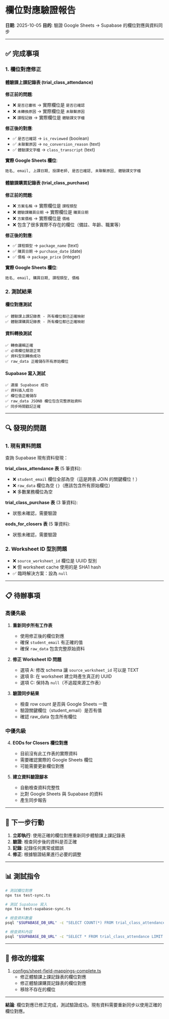 # 欄位對應驗證報告

**日期**: 2025-10-05
**目的**: 驗證 Google Sheets → Supabase 的欄位對應與資料同步

---

## ✅ 完成事項

### 1. 欄位對應修正

#### 體驗課上課記錄表 (trial_class_attendance)

**修正前的問題**:
- ❌ `是否已審核` → 實際欄位是 `是否已確認`
- ❌ `未轉換原因` → 實際欄位是 `未聯繫原因`
- ❌ `課程記錄` → 實際欄位是 `體驗課文字檔`

**修正後的對應**:
- ✅ `是否已確認` → `is_reviewed` (boolean)
- ✅ `未聯繫原因` → `no_conversion_reason` (text)
- ✅ `體驗課文字檔` → `class_transcript` (text)

**實際 Google Sheets 欄位**:
```
姓名, email, 上課日期, 授課老師, 是否已確認, 未聯繫原因, 體驗課文字檔
```

#### 體驗課購買記錄表 (trial_class_purchase)

**修正前的問題**:
- ❌ `方案名稱` → 實際欄位是 `課程類型`
- ❌ `體驗課購買日期` → 實際欄位是 `購買日期`
- ❌ `方案價格` → 實際欄位是 `價格`
- ❌ 包含了很多實際不存在的欄位（備註、年齡、職業等）

**修正後的對應**:
- ✅ `課程類型` → `package_name` (text)
- ✅ `購買日期` → `purchase_date` (date)
- ✅ `價格` → `package_price` (integer)

**實際 Google Sheets 欄位**:
```
姓名, email, 購買日期, 課程類型, 價格
```

### 2. 測試結果

#### 欄位對應測試
```
✅ 體驗課上課記錄表 - 所有欄位都已正確映射
✅ 體驗課購買記錄表 - 所有欄位都已正確映射
```

#### 資料轉換測試
```
✅ 轉換邏輯正確
✅ 必填欄位驗證正常
✅ 資料型別轉換成功
✅ raw_data 正確儲存所有原始欄位
```

#### Supabase 寫入測試
```
✅ 連接 Supabase 成功
✅ 資料插入成功
✅ 欄位值正確儲存
✅ raw_data JSONB 欄位包含完整原始資料
✅ 同步時間戳記正確
```

---

## 🔍 發現的問題

### 1. 現有資料問題

查詢 Supabase 現有資料發現：

**trial_class_attendance 表** (5 筆資料):
- ❌ `student_email` 欄位全部為空（這是跨表 JOIN 的關鍵欄位！）
- ❌ `raw_data` 欄位為空 `{}`（應該包含所有原始欄位）
- ❌ 多數業務欄位為空

**trial_class_purchase 表** (3 筆資料):
- 狀態未確認，需要驗證

**eods_for_closers 表** (5 筆資料):
- 狀態未確認，需要驗證

### 2. Worksheet ID 型別問題

- ❌ `source_worksheet_id` 欄位是 UUID 型別
- ❌ 但 worksheet cache 使用的是 SHA1 hash
- ✅ 臨時解決方案：設為 `null`

---

## 📋 待辦事項

### 高優先級

1. **重新同步所有工作表**
   - 使用修正後的欄位對應
   - 確保 `student_email` 有正確的值
   - 確保 `raw_data` 包含完整原始資料

2. **修正 Worksheet ID 問題**
   - 選項 A: 修改 schema 讓 `source_worksheet_id` 可以是 TEXT
   - 選項 B: 在 worksheet 建立時產生真正的 UUID
   - 選項 C: 保持為 `null`（不追蹤來源工作表）

3. **驗證同步結果**
   - 檢查 row count 是否與 Google Sheets 一致
   - 驗證關鍵欄位（student_email）是否有值
   - 確認 raw_data 包含所有欄位

### 中優先級

4. **EODs for Closers 欄位對應**
   - 目前沒有此工作表的實際資料
   - 需要確認實際的 Google Sheets 欄位
   - 可能需要更新欄位對應

5. **建立資料驗證腳本**
   - 自動檢查資料完整性
   - 比對 Google Sheets 與 Supabase 的資料
   - 產生同步報告

---

## 🎯 下一步行動

1. **立即執行**: 使用正確的欄位對應重新同步體驗課上課記錄表
2. **驗證**: 檢查同步後的資料是否正確
3. **記錄**: 記錄任何異常或錯誤
4. **修正**: 根據驗證結果進行必要的調整

---

## 📊 測試指令

```bash
# 測試欄位對應
npx tsx test-sync.ts

# 測試 Supabase 寫入
npx tsx test-supabase-sync.ts

# 檢查資料數量
psql "$SUPABASE_DB_URL" -c "SELECT COUNT(*) FROM trial_class_attendance;"

# 檢查資料內容
psql "$SUPABASE_DB_URL" -c "SELECT * FROM trial_class_attendance LIMIT 5;"
```

---

## 📝 修改的檔案

1. [configs/sheet-field-mappings-complete.ts](configs/sheet-field-mappings-complete.ts)
   - 修正體驗課上課記錄表的欄位對應
   - 修正體驗課購買記錄表的欄位對應
   - 移除不存在的欄位

---

**結論**: 欄位對應已修正完成，測試驗證成功。現有資料需要重新同步以使用正確的欄位對應。

